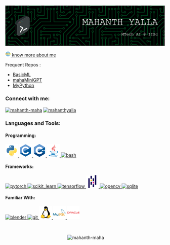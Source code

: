 <!-- ![Header](./assets/header.png) -->
![Header](./assets/github-header-image-5.png)

<!-- <h1 align="center">Hello, I am Yalla Mahanth</h1> -->
<!-- <h2 align="center">B.Tech CSE, (M.Tech - AI @IISc)</h2> -->
<!-- <h3 align="center">ALL INDIA RANKED: 24 in GATE CS 2024, 186 in GATE CS 2023, 724 in GATE DA 2024</h3> -->
<!-- <h4 align="center"> <b>Jack of all, master of None; </b> Hence, I am Mastering AI from the Indian Institute of Science, Bangalore. </h4> -->

[<img src="./assets/world-wide-web.png" width="17" height="17"/> know more about me](https://mahanth-maha.github.io/)


Frequent Repos :
- [BasicML](https://github.com/Mahanth-Maha/BasicML)
- [mahaMiniGPT](https://github.com/Mahanth-Maha/mahaMiniGPT)
- [MyPython](https://github.com/Mahanth-Maha/My_Python)

<h3 align="left">Connect with me:</h3>
<p align="left">
<!-- <a href="https://twitter.com/mahanth_maha" target="blank"><img align="center" src="https://raw.githubusercontent.com/rahuldkjain/github-profile-readme-generator/master/src/images/icons/Social/twitter.svg" alt="mahanth_maha" height="30" width="40" /></a> -->
<a href="https://linkedin.com/in/mahanth-maha" target="blank"><img align="center" src="https://raw.githubusercontent.com/rahuldkjain/github-profile-readme-generator/master/src/images/icons/Social/linked-in-alt.svg" alt="mahanth-maha" height="30" width="40" /></a>
<a href="https://kaggle.com/mahanthyalla" target="blank"><img align="center" src="https://raw.githubusercontent.com/rahuldkjain/github-profile-readme-generator/master/src/images/icons/Social/kaggle.svg" alt="mahanthyalla" height="30" width="40" /></a>
<!-- <a href="https://www.hackerrank.com/yallamahanth2002" target="blank"><img align="center" src="https://raw.githubusercontent.com/rahuldkjain/github-profile-readme-generator/master/src/images/icons/Social/hackerrank.svg" alt="yallamahanth2002" height="30" width="40" /></a> -->
<!-- <a href="https://www.leetcode.com/mahanth_maha" target="blank"><img align="center" src="https://raw.githubusercontent.com/rahuldkjain/github-profile-readme-generator/master/src/images/icons/Social/leet-code.svg" alt="mahanth_maha" height="30" width="40" /></a> -->
<!-- <a href="https://www.hackerearth.com/@yallamahanth2002" target="blank"><img align="center" src="https://raw.githubusercontent.com/rahuldkjain/github-profile-readme-generator/master/src/images/icons/Social/hackerearth.svg" alt="@yallamahanth2002" height="30" width="40" /></a> -->
</p>

<!-- ![py](https://img.shields.io/badge/Python-%E2%98%85%20%E2%98%85%20%E2%98%85%20%E2%98%85%20%E2%98%85-green)
![c](https://img.shields.io/badge/C-%E2%98%85%20%E2%98%85%20%E2%98%85%20%E2%98%85%20%E2%98%85-green)
![c++](https://img.shields.io/badge/C%2B%2B-%E2%98%85%20%E2%98%85%20%E2%98%85%20%E2%98%85%20%E2%98%85-green)
![java](https://img.shields.io/badge/Java-%E2%98%85%20%E2%98%85%20%E2%98%85%20%E2%98%86%20%E2%98%86-yellow) -->
<h3 align="left">Languages and Tools:</h3>
<h4 align="left">Programming:</h4>
 <a href="https://www.python.org" target="_blank" rel="noreferrer">  <img src="https://raw.githubusercontent.com/devicons/devicon/master/icons/python/python-original.svg" alt="python" width="40" height="40"/>  </a> 
 <a href="https://www.cprogramming.com/" target="_blank" rel="noreferrer">  <img src="https://raw.githubusercontent.com/devicons/devicon/master/icons/c/c-original.svg" alt="c" width="40" height="40"/>  </a> 
 <a href="https://www.w3schools.com/cpp/" target="_blank" rel="noreferrer">  <img src="https://raw.githubusercontent.com/devicons/devicon/master/icons/cplusplus/cplusplus-original.svg" alt="cplusplus" width="40" height="40"/> </a> 
 <a href="https://www.java.com" target="_blank" rel="noreferrer">  <img src="https://raw.githubusercontent.com/devicons/devicon/master/icons/java/java-original.svg" alt="java" width="40" height="40"/> </a> 
 <a href="https://www.gnu.org/software/bash/" target="_blank" rel="noreferrer">  <img src="https://www.vectorlogo.zone/logos/gnu_bash/gnu_bash-icon.svg" alt="bash" width="40" height="40"/>   </a> 

<h4 align="left">Frameworks: </h4>
<a href="https://pytorch.org/" target="_blank" rel="noreferrer">  <img src="https://www.vectorlogo.zone/logos/pytorch/pytorch-icon.svg" alt="pytorch" width="40" height="40"/>  </a> 
<a href="https://scikit-learn.org/" target="_blank" rel="noreferrer">  <img src="https://upload.wikimedia.org/wikipedia/commons/0/05/Scikit_learn_logo_small.svg" alt="scikit_learn" width="40" height="40"/>  </a> 
<a href="https://www.tensorflow.org" target="_blank" rel="noreferrer">  <img src="https://www.vectorlogo.zone/logos/tensorflow/tensorflow-icon.svg" alt="tensorflow" width="40" height="40"/>  </a> 
<a href="https://pandas.pydata.org/" target="_blank" rel="noreferrer">  <img src="https://raw.githubusercontent.com/devicons/devicon/2ae2a900d2f041da66e950e4d48052658d850630/icons/pandas/pandas-original.svg" alt="pandas" width="40" height="40"/>  </a> 
<a href="https://opencv.org/" target="_blank" rel="noreferrer">  <img src="https://www.vectorlogo.zone/logos/opencv/opencv-icon.svg" alt="opencv" width="40" height="40"/>  </a> 
<a href="https://www.sqlite.org/" target="_blank" rel="noreferrer">  <img src="https://www.vectorlogo.zone/logos/sqlite/sqlite-icon.svg" alt="sqlite" width="40" height="40"/>  </a> 

<!-- <a href="https://www.djangoproject.com/" target="_blank" rel="noreferrer">  <img src="https://cdn.worldvectorlogo.com/logos/django.svg" alt="django" width="40" height="40"/>  </a>  -->
<!-- <a href="https://flask.palletsprojects.com/" target="_blank" rel="noreferrer">  <img src="https://www.vectorlogo.zone/logos/pocoo_flask/pocoo_flask-icon.svg" alt="flask" width="40" height="40"/>  </a> -->


<h4 align="left">Familiar With: </h4>

<p align="left"> 
<!-- <a href="https://developer.android.com" target="_blank" rel="noreferrer">  <img src="https://raw.githubusercontent.com/devicons/devicon/master/icons/android/android-original-wordmark.svg" alt="android" width="40" height="40"/>  </a>  -->
<!-- <a href="https://www.arduino.cc/" target="_blank" rel="noreferrer">  <img src="https://cdn.worldvectorlogo.com/logos/arduino-1.svg" alt="arduino" width="40" height="40"/>  </a>  -->
<a href="https://www.blender.org/" target="_blank" rel="noreferrer">  <img src="https://download.blender.org/branding/community/blender_community_badge_white.svg" alt="blender" width="40" height="40"/>  </a>  
<!-- <a href="https://www.w3schools.com/css/" target="_blank" rel="noreferrer">  <img src="https://raw.githubusercontent.com/devicons/devicon/master/icons/css3/css3-original-wordmark.svg" alt="css3" width="40" height="40"/>  </a>   -->
<a href="https://git-scm.com/" target="_blank" rel="noreferrer">  <img src="https://www.vectorlogo.zone/logos/git-scm/git-scm-icon.svg" alt="git" width="40" height="40"/>  </a> 
<!-- <a href="https://www.w3.org/html/" target="_blank" rel="noreferrer">  <img src="https://raw.githubusercontent.com/devicons/devicon/master/icons/html5/html5-original-wordmark.svg" alt="html5" width="40" height="40"/>  </a>   -->
<a href="https://www.linux.org/" target="_blank" rel="noreferrer">  <img src="https://raw.githubusercontent.com/devicons/devicon/master/icons/linux/linux-original.svg" alt="linux" width="40" height="40"/>  </a> 
<!-- <a href="https://www.mongodb.com/" target="_blank" rel="noreferrer">  <img src="https://raw.githubusercontent.com/devicons/devicon/master/icons/mongodb/mongodb-original-wordmark.svg" alt="mongodb" width="40" height="40"/>  </a>  -->
<a href="https://www.mysql.com/" target="_blank" rel="noreferrer">  <img src="https://raw.githubusercontent.com/devicons/devicon/master/icons/mysql/mysql-original-wordmark.svg" alt="mysql" width="40" height="40"/>  </a>  
<a href="https://www.oracle.com/" target="_blank" rel="noreferrer">  <img src="https://raw.githubusercontent.com/devicons/devicon/master/icons/oracle/oracle-original.svg" alt="oracle" width="40" height="40"/>  </a> 
<!-- <a href="https://www.photoshop.com/en" target="_blank" rel="noreferrer">  <img src="https://raw.githubusercontent.com/devicons/devicon/master/icons/photoshop/photoshop-line.svg" alt="photoshop" width="40" height="40"/>  </a>  -->
<!-- <a href="https://www.postgresql.org" target="_blank" rel="noreferrer">  <img src="https://raw.githubusercontent.com/devicons/devicon/master/icons/postgresql/postgresql-original-wordmark.svg" alt="postgresql" width="40" height="40"/>  </a>   -->
<!-- <a href="https://tailwindcss.com/" target="_blank" rel="noreferrer">  <img src="https://www.vectorlogo.zone/logos/tailwindcss/tailwindcss-icon.svg" alt="tailwind" width="40" height="40"/>  </a>   -->
<!-- <a href="https://unity.com/" target="_blank" rel="noreferrer">  <img src="https://www.vectorlogo.zone/logos/unity3d/unity3d-icon.svg" alt="unity" width="40" height="40"/>  </a>  -->
</p>

</br>
 
<p align="center">&nbsp;<img align="center" src="https://github-readme-stats.vercel.app/api?username=mahanth-maha&show_icons=true&locale=en" alt="mahanth-maha" /> </p> 
<!-- <p align="center">&nbsp;<img align="center" src="https://github-readme-streak-stats.herokuapp.com/?user=mahanth-maha&" alt="mahanth-maha" /></p> -->

